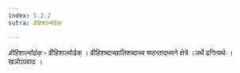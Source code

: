 ```yaml
---
index: 5.2.2
sutra: व्रीहिशाल्योर्ढक्

---
```

_व्रीहिशाल्योर्ढक्_ - व्रीहिशाल्योर्ढक् । व्रीहिशब्दाच्छालिशब्दाच्च षष्ठन्ताद्भवने क्षेत्रे ।ञर्थे ढगित्यर्थः । खञोऽपवादः । 